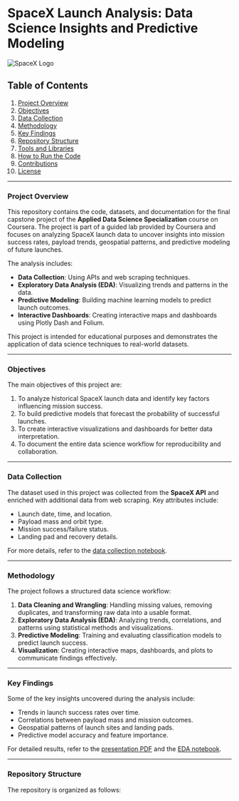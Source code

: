 # SpaceX Launch Analysis: Data Science Insights and Predictive Modeling

![SpaceX Logo](https://upload.wikimedia.org/wikipedia/commons/thumb/9/93/SpaceX-Logo.svg/1200px-SpaceX-Logo.svg.png)

## Table of Contents
1. [Project Overview](#project-overview)
2. [Objectives](#objectives)
3. [Data Collection](#data-collection)
4. [Methodology](#methodology)
5. [Key Findings](#key-findings)
6. [Repository Structure](#repository-structure)
7. [Tools and Libraries](#tools-and-libraries)
8. [How to Run the Code](#how-to-run-the-code)
9. [Contributions](#contributions)
10. [License](#license)

---

### **Project Overview**
This repository contains the code, datasets, and documentation for the final capstone project of the **Applied Data Science Specialization** course on Coursera. The project is part of a guided lab provided by Coursera and focuses on analyzing SpaceX launch data to uncover insights into mission success rates, payload trends, geospatial patterns, and predictive modeling of future launches.

The analysis includes:
- **Data Collection**: Using APIs and web scraping techniques.
- **Exploratory Data Analysis (EDA)**: Visualizing trends and patterns in the data.
- **Predictive Modeling**: Building machine learning models to predict launch outcomes.
- **Interactive Dashboards**: Creating interactive maps and dashboards using Plotly Dash and Folium.

This project is intended for educational purposes and demonstrates the application of data science techniques to real-world datasets.

---

### **Objectives**
The main objectives of this project are:
1. To analyze historical SpaceX launch data and identify key factors influencing mission success.
2. To build predictive models that forecast the probability of successful launches.
3. To create interactive visualizations and dashboards for better data interpretation.
4. To document the entire data science workflow for reproducibility and collaboration.

---

### **Data Collection**
The dataset used in this project was collected from the **SpaceX API** and enriched with additional data from web scraping. Key attributes include:
- Launch date, time, and location.
- Payload mass and orbit type.
- Mission success/failure status.
- Landing pad and recovery details.

For more details, refer to the [data collection notebook](notebooks/data_collection.ipynb).

---

### **Methodology**
The project follows a structured data science workflow:
1. **Data Cleaning and Wrangling**: Handling missing values, removing duplicates, and transforming raw data into a usable format.
2. **Exploratory Data Analysis (EDA)**: Analyzing trends, correlations, and patterns using statistical methods and visualizations.
3. **Predictive Modeling**: Training and evaluating classification models to predict launch success.
4. **Visualization**: Creating interactive maps, dashboards, and plots to communicate findings effectively.

---

### **Key Findings**
Some of the key insights uncovered during the analysis include:
- Trends in launch success rates over time.
- Correlations between payload mass and mission outcomes.
- Geospatial patterns of launch sites and landing pads.
- Predictive model accuracy and feature importance.

For detailed results, refer to the [presentation PDF](presentation.pdf) and the [EDA notebook](notebooks/eda.ipynb).

---

### **Repository Structure**
The repository is organized as follows:
